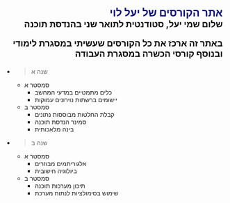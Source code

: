 <div dir="rtl" style="color:navy; font-size:24px; font-weight:bold">
אתר הקורסים של יעל לוי   
</div>
<div dir="rtl" style="color:black; font-size:20px; font-weight:bold">
שלום שמי יעל, סטודנטית לתואר שני בהנדסת תוכנה

באתר זה ארכז את כל הקורסים שעשיתי במסגרת לימודי ובנוסף קורסי הכשרה במסגרת העבודה   
</div>

- > שנה א
    - סמסטר א
        - כלים מתמטיים במדעי המחשב
        - יישומים ברשתות נוירונים עמוקות 
    - סמסטר ב
        - קבלת החלטות מבוססות נתונים
        - סמינר הנדסת תוכנה
        - בינה מלאכותית
- > שנה ב
    - סמסטר א
        - אלגוריתמים מבוזרים
        - ביולוגיה חישובית
    - סמסטר ב
        - תיכון מערכות תוכנה
        - שימוש בסימולציות לנתוח מערכת 